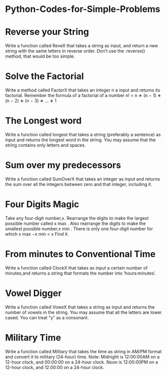 # Python-Codes-for-Simple-Problems

# Reverse your String
Write a function called ReveX that takes a string as input, and return a new string with the same letters in reverse order.
Don’t use the .reverse() method, that would be too simple.

# Solve the Factorial
Write a method called FactorX that takes an integer n a input and returns its factorial. Remember the formula of a factorial of a number
                               n! = n ∗ (n − 1) ∗ (n − 2) ∗ (n − 3) ∗ ... ∗ 1
# The Longest word
Write a function called longest that takes a string (preferably a sentence) as input and returns the longest word in the string. You may assume that the string contains only letters and spaces.

# Sum over my predecessors
Write a function called SumOverX that takes an integer as input and returns the sum over all the integers between zero and that integer, including it.

# Four Digits Magic
Take any four-digit number,x. Rearrange the digits to make the largest possible number called x max . Also rearrange the digits to make the smallest possible number,x min . There is only one four-digit number for which
                                                   x max −x min = x
Find it.

# From minutes to Conventional Time
Write a function called ClockX that takes as input a certain number of minutes,and returns a string that formats the number into ‘hours:minutes‘.

# Vowel Digger
Write a function called VoweX that takes a string as input and returns the number of vowels in the string. You may assume that all the letters are lower cased. You can treat ”y” as a consonant.

# Military Time
Write a function called Military that takes the time as string in AM/PM format and convert it to military (24-hour) time.
Note: Midnight is 12:00:00AM on a 12-hour clock, and 00:00:00 on a 24-hour clock. Noon is 12:00:00PM on a 12-hour clock, and 12:00:00 on a 24-hour clock.
